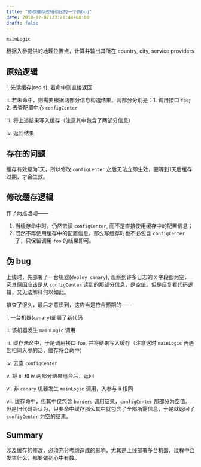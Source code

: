 ```yaml
---
title: "修改缓存逻辑引起的一个伪bug"
date: 2018-12-02T23:21:44+08:00
draft: false
---
```


`mainLogic`

根据入参提供的地理位置点，计算并输出其所在 country, city, service providers

## 原始逻辑

i. 先读缓存(redis), 若命中则直接返回

ii. 若未命中，则需要根据两部分信息构造结果。两部分分别是：1. 调用接口 `foo`; 2. 去查配置中心 `configCenter`

iii. 将上述结果写入缓存（注意其中包含了两部分信息）

iv. 返回结果

## 存在的问题

缓存有效期为1天，所以修改 `configCenter` 之后无法立即生效，要等到1天后缓存过期，才会生效。

## 修改缓存逻辑

作了两点改动——

1. 当缓存命中时，仍然去读 `configCenter`, 而不是直接使用缓存中的配置信息；
2. 既然不再使用缓存中的配置信息，那么写缓存时也不必包含 `configCenter` 了，只保留调用 `foo` 的结果即可。

## 伪 bug

上线时，先部署了一台机器(`deploy canary`), 观察到许多日志的 `X` 字段都为空，究其原因应该是从 `configCenter` 读到的那部分信息，是空值。但是反复看代码逻辑，又无法解释何以如此。

排查了很久，最后才意识到，这应当是符合预期的——

i. 一台机器(`canary`)部署了新代码

ii. 该机器发生 `mainLogic` 调用

iii. 缓存未命中，于是调用接口 `foo`, 并将结果写入缓存（注意这时 `mainLogic` 再遇到相同入参的话，缓存将会命中）

iv. 去查 `configCenter`

v. 将 iii 和 iv 两部分结果组合后，返回


vi. 非 `canary` 机器发生 `mainLogic` 调用，入参与 ii 相同

vii. 缓存命中，但其中仅包含 `borders` 调用结果，`configCenter` 那部分为空值。但是旧代码会认为，只要命中缓存那么其中就包含了全部所需信息，于是就返回了 `configCenter` 为空的结果。

## Summary

涉及缓存的修改，必须充分考虑造成的影响，尤其是上线部署多台机器，过程中会发生什么，都要做到心中有数。
